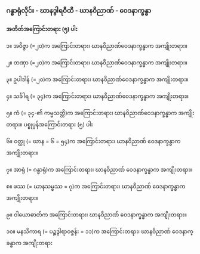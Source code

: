 ### ဂန္ဓာရုံလိုင်း - ဃာနဒွါရဝီထိ - ဃာနဝိညာဏ် - ဝေဒနာက္ခန္ဓာ

**အတိတ်အကြောင်းတရား (၅) ပါး**

၁။ အဝိဇ္ဇာ (=၂၀)က အကြောင်းတရား၊ ဃာနဝိညာဏ်ဝေဒနာက္ခန္ဓာက အကျိုးတရား။

၂။ တဏှာ (=၂၀)က အကြောင်းတရား၊ ဃာနဝိညာဏ်ဝေဒနာက္ခန္ဓာက အကျိုးတရား။

၃။ ဥပါဒါန် (=၂၀)က အကြောင်းတရား၊ ဃာနဝိညာဏ်ဝေဒနာက္ခန္ဓာက အကျိုးတရား။

၄။ သင်္ခါရ (= ၃၄)က အကြောင်းတရား၊ ဃာနဝိညာဏ်ဝေဒနာက္ခန္ဓာက အကျိုးတရား။

၅။ ကံ (= ၃၄-၏ ကမ္မသတ္တိ)က အကြောင်းတရား၊ ဃာနဝိညာဏ်ဝေဒနာက္ခန္ဓာက အကျိုးတရား။
ပစ္စုပ္ပန်အကြောင်းတရား (၅) ပါး

၆။ ဝတ္ထု (= ဃာန = ၆ = ၅၄)က အကြောင်းတရား၊ ဃာနဝိညာဏ် ဝေဒနာက္ခန္ဓာက အကျိုးတရား။

၇။ အာရုံ (= ဂန္ဓာရုံ)က အကြောင်းတရား၊ ဃာနဝိညာဏ် ဝေဒနာက္ခန္ဓာက အကျိုးတရား။

၈။ ဖဿ (= ဃာနသမ္ဖဿ = ၇)က အကြောင်းတရား၊ ဃာနဝိညာဏ် ဝေဒနာက္ခန္ဓာက အကျိုးတရား။

၉။ ဝါယောဓာတ်က အကြောင်းတရား၊ ဃာနဝိညာဏ် ဝေဒနာက္ခန္ဓာက အကျိုးတရား။

၁၀။ မနသိကာရ (= ပဉ္စဒွါရာဝဇ္ဇန်း = ၁၁)က အကြောင်းတရား၊ ဃာနဝိညာဏ် ဝေဒနာက္ခန္ဓာက အကျိုးတရား
